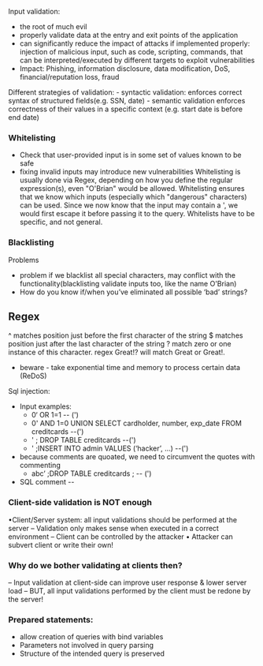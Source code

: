 
Input validation: 
- the root of much evil
- properly validate data at the entry and exit points of the application
- can significantly reduce the impact of attacks if implemented properly: injection of malicious input, such as code, scripting, commands, that can be interpreted/executed by different targets to exploit vulnerabilities
- Impact: Phishing, information disclosure, data modification, DoS, financial/reputation loss, fraud

Different strategies of validation:
	- syntactic validation: enforces correct syntax of structured fields(e.g. SSN, date)
	-  semantic validation enforces correctness of their values in a specific context (e.g. start date is before end date)

### Whitelisting
- Check that user-provided input is in some set of values known to be safe
- fixing invalid inputs may introduce new vulnerabilities
Whitelisting is usually done via Regex, depending on how you define the regular expression(s), even "O'Brian" would be allowed. Whitelisting ensures that we know which inputs (especially which "dangerous" characters) can be used. Since we now know that the input may contain a ', we would first escape it before passing it to the query.
Whitelists have to be specific, and not general.

### Blacklisting
Problems
- problem if we blacklist all special characters, may conflict with the functionality(blacklisting validate inputs too, like the name O'Brian)
- How do you know if/when you’ve eliminated all possible ‘bad’ strings?


## Regex
^ matches position just before the first character of the string
$ matches position just after the last character of the string
? match zero or one instance of this character.
regex Great!? will match Great or Great!.
- beware - take exponential time and memory to process certain data (ReDoS)

Sql injection: 
- Input examples:
	- 0‘ OR 1=1 -- (')
	- 0' AND 1=0 UNION SELECT cardholder, number, exp_date FROM creditcards --(')
	- ' ; DROP TABLE creditcards --(')
	- ' ;INSERT INTO admin VALUES (‘hacker’, ...) --(')
- because comments are quoated, we need to circumvent the quotes with commenting
	- abc’ ;DROP TABLE creditcards ; -- (')
- SQL comment --

### Client-side validation is NOT enough
•Client/Server system: all input validations should be performed at the server
– Validation only makes sense when executed in a correct environment
– Client can be controlled by the attacker
• Attacker can subvert client or write their own!
### Why do we bother validating at clients then?
– Input validation at client-side can improve user response & lower server load
– BUT, all input validations performed by the client must be redone by the server!


### Prepared statements: 
- allow creation of queries with bind variables
- Parameters not involved in query parsing
- Structure of the intended query is preserved
